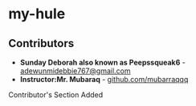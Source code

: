 # my-hule
## Contributors
- **Sunday Deborah also known as Peepssqueak6** - [adewunmidebbie767@gmail.com](mailto:adewunmidebbie767@gmai.com)
- **Instructor:Mr. Mubaraq** - [github.com/mubarraqqq](https://github.com/mubarraqqq)


Contributor's Section Added
